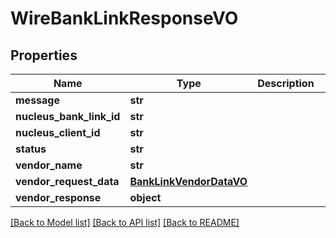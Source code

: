 # WireBankLinkResponseVO

## Properties
Name | Type | Description | Notes
------------ | ------------- | ------------- | -------------
**message** | **str** |  | [optional] 
**nucleus_bank_link_id** | **str** |  | [optional] 
**nucleus_client_id** | **str** |  | [optional] 
**status** | **str** |  | [optional] 
**vendor_name** | **str** |  | [optional] 
**vendor_request_data** | [**BankLinkVendorDataVO**](BankLinkVendorDataVO.md) |  | [optional] 
**vendor_response** | **object** |  | [optional] 

[[Back to Model list]](../README.md#documentation-for-models) [[Back to API list]](../README.md#documentation-for-api-endpoints) [[Back to README]](../README.md)


